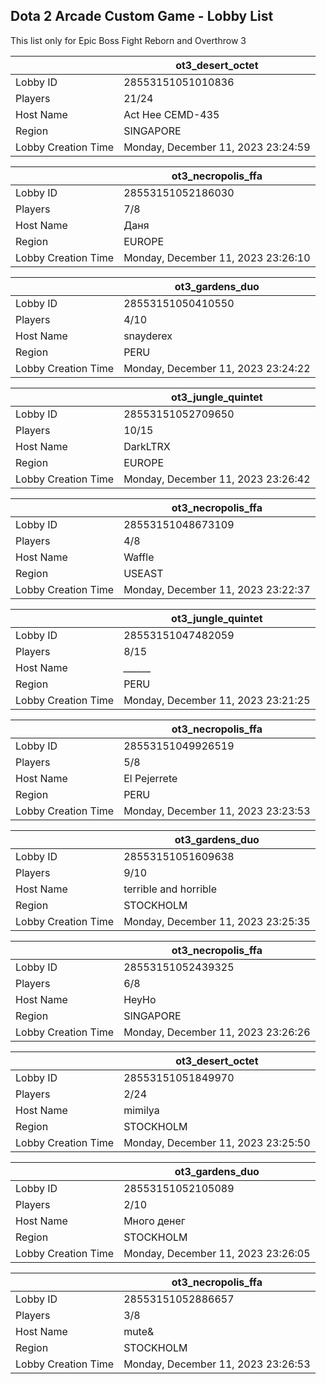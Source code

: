 ## Dota 2 Arcade Custom Game - Lobby List

This list only for Epic Boss Fight Reborn and Overthrow 3

|  | ot3_desert_octet |
| ------ | ------ |
| Lobby ID | 28553151051010836 |
| Players | 21/24 |
| Host Name | Act Hee CEMD-435 |
| Region | SINGAPORE |
| Lobby Creation Time | Monday, December 11, 2023 23:24:59 |


|  | ot3_necropolis_ffa |
| ------ | ------ |
| Lobby ID | 28553151052186030 |
| Players | 7/8 |
| Host Name | Даня |
| Region | EUROPE |
| Lobby Creation Time | Monday, December 11, 2023 23:26:10 |


|  | ot3_gardens_duo |
| ------ | ------ |
| Lobby ID | 28553151050410550 |
| Players | 4/10 |
| Host Name | snayderex |
| Region | PERU |
| Lobby Creation Time | Monday, December 11, 2023 23:24:22 |


|  | ot3_jungle_quintet |
| ------ | ------ |
| Lobby ID | 28553151052709650 |
| Players | 10/15 |
| Host Name | DarkLTRX |
| Region | EUROPE |
| Lobby Creation Time | Monday, December 11, 2023 23:26:42 |


|  | ot3_necropolis_ffa |
| ------ | ------ |
| Lobby ID | 28553151048673109 |
| Players | 4/8 |
| Host Name | Waffle |
| Region | USEAST |
| Lobby Creation Time | Monday, December 11, 2023 23:22:37 |


|  | ot3_jungle_quintet |
| ------ | ------ |
| Lobby ID | 28553151047482059 |
| Players | 8/15 |
| Host Name | *______* |
| Region | PERU |
| Lobby Creation Time | Monday, December 11, 2023 23:21:25 |


|  | ot3_necropolis_ffa |
| ------ | ------ |
| Lobby ID | 28553151049926519 |
| Players | 5/8 |
| Host Name | El Pejerrete |
| Region | PERU |
| Lobby Creation Time | Monday, December 11, 2023 23:23:53 |


|  | ot3_gardens_duo |
| ------ | ------ |
| Lobby ID | 28553151051609638 |
| Players | 9/10 |
| Host Name | terrible and horrible |
| Region | STOCKHOLM |
| Lobby Creation Time | Monday, December 11, 2023 23:25:35 |


|  | ot3_necropolis_ffa |
| ------ | ------ |
| Lobby ID | 28553151052439325 |
| Players | 6/8 |
| Host Name | HeyHo |
| Region | SINGAPORE |
| Lobby Creation Time | Monday, December 11, 2023 23:26:26 |


|  | ot3_desert_octet |
| ------ | ------ |
| Lobby ID | 28553151051849970 |
| Players | 2/24 |
| Host Name | mimilya |
| Region | STOCKHOLM |
| Lobby Creation Time | Monday, December 11, 2023 23:25:50 |


|  | ot3_gardens_duo |
| ------ | ------ |
| Lobby ID | 28553151052105089 |
| Players | 2/10 |
| Host Name | Много денег |
| Region | STOCKHOLM |
| Lobby Creation Time | Monday, December 11, 2023 23:26:05 |


|  | ot3_necropolis_ffa |
| ------ | ------ |
| Lobby ID | 28553151052886657 |
| Players | 3/8 |
| Host Name | mute& |
| Region | STOCKHOLM |
| Lobby Creation Time | Monday, December 11, 2023 23:26:53 |


